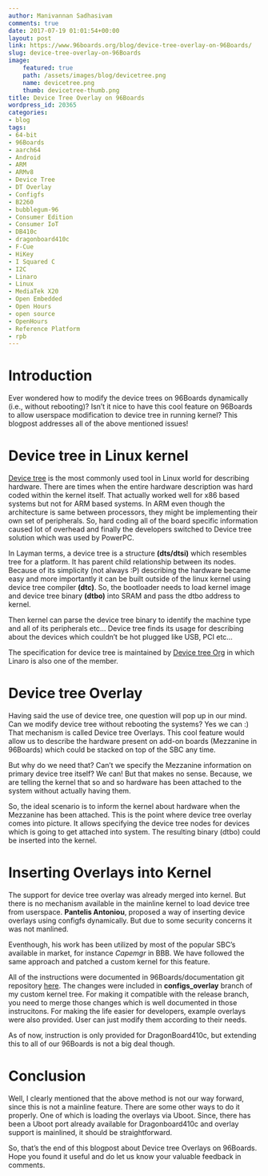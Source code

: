 ```yaml
---
author: Manivannan Sadhasivam
comments: true
date: 2017-07-19 01:01:54+00:00
layout: post
link: https://www.96boards.org/blog/device-tree-overlay-on-96Boards/
slug: device-tree-overlay-on-96Boards
image:
    featured: true
    path: /assets/images/blog/devicetree.png
    name: devicetree.png
    thumb: devicetree-thumb.png
title: Device Tree Overlay on 96Boards
wordpress_id: 20365
categories:
- blog
tags:
- 64-bit
- 96Boards
- aarch64
- Android
- ARM
- ARMv8
- Device Tree
- DT Overlay
- Configfs
- B2260
- bubblegum-96
- Consumer Edition
- Consumer IoT
- DB410c
- dragonboard410c
- F-Cue
- HiKey
- I Squared C
- I2C
- Linaro
- Linux
- MediaTek X20
- Open Embedded
- Open Hours
- open source
- OpenHours
- Reference Platform
- rpb
---
```


# **Introduction**

Ever wondered how to modify the device trees on 96Boards dynamically (i.e., without rebooting)? Isn’t it nice to
have this cool feature on 96Boards to allow userspace modification to device tree in running kernel?
This blogpost addresses all of the above mentioned issues!

# **Device tree in Linux kernel**

[Device tree](http://elinux.org/Device_Tree_Reference) is the most commonly used tool in Linux world for describing hardware. There are times when the
entire hardware description was hard coded within the kernel itself. That actually worked well for x86 based systems
but not for ARM based systems. In ARM even though the architecture is same between processors, they might be
implementing their own set of peripherals. So, hard coding all of the board specific information caused lot of
overhead and finally the developers switched to Device tree solution which was used by PowerPC.

In Layman terms, a device tree is a structure **(dts/dtsi)** which resembles tree for a platform. It has parent
child relationship between its nodes. Because of its simplicity (not always :P) describing the hardware became
easy and more importantly it can be built outside of the linux kernel using device tree compiler **(dtc)**.
So, the bootloader needs to load kernel image and device tree binary **(dtbo)** into SRAM and pass the dtbo address to kernel.

Then kernel can parse the device tree binary to identify the machine type and all of its peripherals etc…
Device tree finds its usage for describing about the devices which couldn’t be hot plugged like USB, PCI etc…

The specification for device tree is maintained by [Device tree Org](https://www.devicetree.org/) in which Linaro
is also one of the member.

# **Device tree Overlay**

Having said the use of device tree, one question will pop up in our mind. Can we modify device tree without
rebooting the systems? Yes we can :) That mechanism is called Device tree Overlays. This cool feature would
allow us to describe the hardware present on add-on boards (Mezzanine in 96Boards) which could be stacked on
top of the SBC any time.

But why do we need that? Can’t we specify the Mezzanine information on primary device tree itself? We can!
But that makes no sense. Because, we are telling the kernel that so and so hardware has been attached to the
system without actually having them.

So, the ideal scenario is to inform the kernel about hardware when the Mezzanine has been attached. This is
the point where device tree overlay comes into picture. It allows specifying the device tree nodes for devices
which is going to get attached into system. The resulting binary (dtbo) could be inserted into the kernel.

# **Inserting Overlays into Kernel**

The support for device tree overlay was already merged into kernel. But there is no mechanism available in
the mainline kernel to load device tree from userspace. **Pantelis Antoniou**, proposed a way of inserting device
overlays using configfs dynamically. But due to some security concerns it was not manlined.

Eventhough, his work has been utilized by most of the popular SBC’s available in market, for instance *Capemgr* in BBB.
We have followed the same approach and patched a custom kernel for this feature.

All of the instructions were documented in 96Boards/documentation git repository
[here](/documentation/consumer/dragonboard410c/guides/dt-overlays/). The changes were included in **configs_overlay** branch of my custom kernel tree. For making it compatible with
the release branch, you need to merge those changes which is well documented in those instrucitons. For making the
life easier for developers, example overlays were also provided. User can just modify them according to their needs.

As of now, instruction is only provided for DragonBoard410c, but extending this to all of our 96Boards is not a
big deal though.

# **Conclusion**

Well, I clearly mentioned that the above method is not our way forward, since this is not a mainline feature.
There are some other ways to do it properly. One of which is loading the overlays via Uboot. Since, there has
been a Uboot port already available for Dragonboard410c and overlay support is mainlined, it should be straightforward.

So, that’s the end of this blogpost about Device tree Overlays on 96Boards. Hope you found it useful and do
let us know your valuable feedback in comments.
